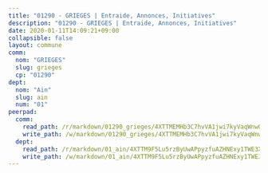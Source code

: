 ```yaml
---
title: "01290 - GRIEGES | Entraide, Annonces, Initiatives"
description: "01290 - GRIEGES | Entraide, Annonces, Initiatives"
date: 2020-01-11T14:09:21+09:00
collapsible: false
layout: commune
comm:
  nom: "GRIEGES"
  slug: grieges
  cp: "01290"
dept:
  nom: "Ain"
  slug: ain
  num: "01"
peerpad:
  comm:
    read_path: /r/markdown/01290_grieges/4XTTMEMHb3C7hvVA1jwi7kyVaqWnwQhHoTRnHzMGi1tH1inM4
    write_path: /w/markdown/01290_grieges/4XTTMEMHb3C7hvVA1jwi7kyVaqWnwQhHoTRnHzMGi1tH1inM4-K3TgTgoUUK1Kd2DNzN5nKkD55UvtibBfKjW54opbSUYuNqj5HquYzJwhHLzJc8meXJurACGFkZHFLt7r9UhJwN7EZu3xj4byYwRS1jmLnhky3sQWkhiQpAX42A9HXTcVGZusRcra
  dept:
    read_path: /r/markdown/01_ain/4XTTM9F5Lu5rzByUwAPpyzfuAZHNExy1TWE3X3wiTrPFfiAJr
    write_path: /w/markdown/01_ain/4XTTM9F5Lu5rzByUwAPpyzfuAZHNExy1TWE3X3wiTrPFfiAJr-K3TgUnxzeFoJA4CB58vXNvKXURJneTNZHUsypAQGicGiZu7AS2sPbjspGpj7s3MmMv58YhkLaSUMQMHaiKAfoMv6wF36Urxbqqh8MmnXpnKkbVhnAishABEkMRAiyAt8GGJ1Jer2
---
```


